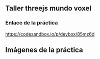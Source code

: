 ## **Taller threejs mundo voxel**

### Enlace de la práctica
https://codesandbox.io/p/devbox/85mz6d

## Imágenes de la práctica

